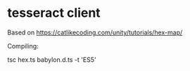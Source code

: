 # tesseract client

Based on https://catlikecoding.com/unity/tutorials/hex-map/

Compiling:

tsc hex.ts babylon.d.ts -t 'ES5'
